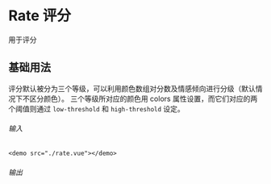 # Rate 评分
用于评分

## 基础用法

评分默认被分为三个等级，可以利用颜色数组对分数及情感倾向进行分级（默认情况下不区分颜色）。 三个等级所对应的颜色用 colors 属性设置，而它们对应的两个阈值则通过 `low-threshold` 和 `high-threshold` 设定。

###### 输入
```
<demo src="./rate.vue"></demo>
```
###### 输出
<demo src="./rate.vue"></demo>
